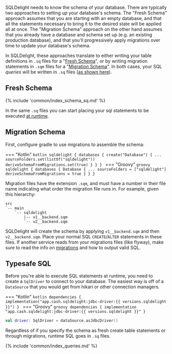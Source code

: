 SQLDelight needs to know the schema of your database. There are typically two approaches to setting up your database's 
schema. The "Fresh Schema" approach assumes that you are starting with an empty database, and that all the statements 
necessary to bring it to the desired state will be applied all at once. The "Migration Schema" approach on the other 
hand assumes that you already have a database and schema set up (e.g. an existing production database), and that you'll 
progressively apply migrations over time to update your database's schema.

In SQLDelight, these approaches translate to either writing your table definitions in `.sq` files for a 
"[Fresh Schema](#fresh-schema)", or by writing migration statements in `.sqm` files for a "[Migration Schema](#migration-schema)".
In both cases, your SQL _queries_ will be written in `.sq` files ([as shown here](#typesafe-sql)).

## Fresh Schema

{% include 'common/index_schema_sq.md' %}

In the same `.sq` files you can start placing your sql statements to be executed [at runtime](#typesafe-sql).

## Migration Schema

First, configure gradle to use migrations to assemble the schema:

=== "Kotlin"
    ```kotlin
    sqldelight {
      databases {
        create("Database") {
          ...
          sourceFolders.set(listOf("sqldelight"))
          deriveSchemaFromMigrations.set(true)
        }
      }
    }
    ```
=== "Groovy"
    ```groovy
    sqldelight {
      databases {
        Database {
          ...
          sourceFolders = ["sqldelight"]
          deriveSchemaFromMigrations = true
        }
      }
    }
    ```

Migration files have the extension `.sqm`, and must have a number in their file name indicating what
order the migration file runs in. For example, given this hierarchy:

```
src
`-- main
    `-- sqldelight
        |-- v1__backend.sqm
        `-- v2__backend.sqm
```

SQLDelight will create the schema by applying `v1__backend.sqm` and then `v2__backend.sqm`. Place
your normal SQL `CREATE`/`ALTER` statements in these files. If another service reads from your
migrations files (like flyway), make sure to read the info on [migrations](migrations) and how to
output valid SQL.

## Typesafe SQL

Before you're able to execute SQL statements at runtime, you need to create a `SqlDriver` to connect
to your database. The easiest way is off of a `DataSource` that you would get from hikari or other
connection managers.

=== "Kotlin"
    ```kotlin
    dependencies {
      implementation("app.cash.sqldelight:jdbc-driver:{{ versions.sqldelight }}")
    }
    ```
=== "Groovy"
    ```groovy
    dependencies {
      implementation "app.cash.sqldelight:jdbc-driver:{{ versions.sqldelight }}"
    }
    ```
```kotlin
val driver: SqlDriver = dataSource.asJdbcDriver()
```

Regardless of if you specify the schema as fresh create table statements or through migrations,
runtime SQL goes in `.sq` files.

{% include 'common/index_queries.md' %}
